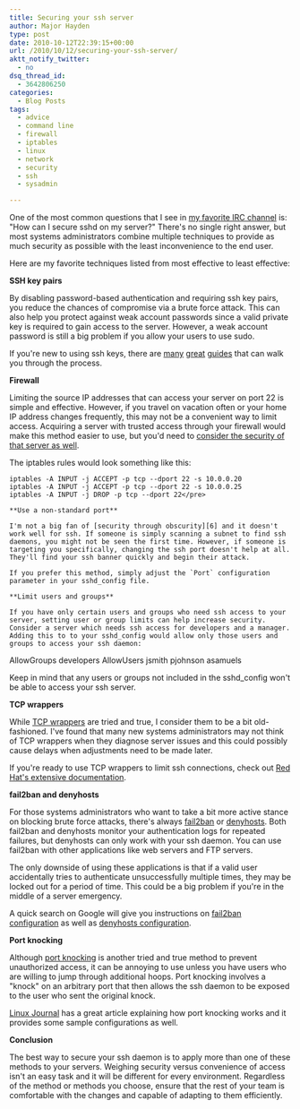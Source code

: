 ```yaml
---
title: Securing your ssh server
author: Major Hayden
type: post
date: 2010-10-12T22:39:15+00:00
url: /2010/10/12/securing-your-ssh-server/
aktt_notify_twitter:
  - no
dsq_thread_id:
  - 3642806250
categories:
  - Blog Posts
tags:
  - advice
  - command line
  - firewall
  - iptables
  - linux
  - network
  - security
  - ssh
  - sysadmin

---
```

One of the most common questions that I see in [my favorite IRC channel][1] is: "How can I secure sshd on my server?" There's no single right answer, but most systems administrators combine multiple techniques to provide as much security as possible with the least inconvenience to the end user.

Here are my favorite techniques listed from most effective to least effective:

**SSH key pairs**

By disabling password-based authentication and requiring ssh key pairs, you reduce the chances of compromise via a brute force attack. This can also help you protect against weak account passwords since a valid private key is required to gain access to the server. However, a weak account password is still a big problem if you allow your users to use sudo.

If you're new to using ssh keys, there are [many][2] [great][3] [guides][4] that can walk you through the process.

**Firewall**

Limiting the source IP addresses that can access your server on port 22 is simple and effective. However, if you travel on vacation often or your home IP address changes frequently, this may not be a convenient way to limit access. Acquiring a server with trusted access through your firewall would make this method easier to use, but you'd need to [consider the security of that server as well][5].

The iptables rules would look something like this:

```
iptables -A INPUT -j ACCEPT -p tcp --dport 22 -s 10.0.0.20
iptables -A INPUT -j ACCEPT -p tcp --dport 22 -s 10.0.0.25
iptables -A INPUT -j DROP -p tcp --dport 22</pre>

**Use a non-standard port**

I'm not a big fan of [security through obscurity][6] and it doesn't work well for ssh. If someone is simply scanning a subnet to find ssh daemons, you might not be seen the first time. However, if someone is targeting you specifically, changing the ssh port doesn't help at all. They'll find your ssh banner quickly and begin their attack.

If you prefer this method, simply adjust the `Port` configuration parameter in your sshd_config file.

**Limit users and groups**

If you have only certain users and groups who need ssh access to your server, setting user or group limits can help increase security. Consider a server which needs ssh access for developers and a manager. Adding this to to your sshd_config would allow only those users and groups to access your ssh daemon:

```
AllowGroups developers
AllowUsers jsmith pjohnson asamuels</pre>

Keep in mind that any users or groups not included in the sshd_config won't be able to access your ssh server.

**TCP wrappers**

While [TCP wrappers][7] are tried and true, I consider them to be a bit old-fashioned. I've found that many new systems administrators may not think of TCP wrappers when they diagnose server issues and this could possibly cause delays when adjustments need to be made later.

If you're ready to use TCP wrappers to limit ssh connections, check out [Red Hat's extensive documentation][8].

**fail2ban and denyhosts**

For those systems administrators who want to take a bit more active stance on blocking brute force attacks, there's always [fail2ban][9] or [denyhosts][10]. Both fail2ban and denyhosts monitor your authentication logs for repeated failures, but denyhosts can only work with your ssh daemon. You can use fail2ban with other applications like web servers and FTP servers.

The only downside of using these applications is that if a valid user accidentally tries to authenticate unsuccessfully multiple times, they may be locked out for a period of time. This could be a big problem if you're in the middle of a server emergency.

A quick search on Google will give you instructions on [fail2ban configuration][11] as well as [denyhosts configuration][12].

**Port knocking**

Although [port knocking][13] is another tried and true method to prevent unauthorized access, it can be annoying to use unless you have users who are willing to jump through additional hoops. Port knocking involves a "knock" on an arbitrary port that then allows the ssh daemon to be exposed to the user who sent the original knock.

[Linux Journal][14] has a great article explaining how port knocking works and it provides some sample configurations as well.

**Conclusion**

The best way to secure your ssh daemon is to apply more than one of these methods to your servers. Weighing security versus convenience of access isn't an easy task and it will be different for every environment. Regardless of the method or methods you choose, ensure that the rest of your team is comfortable with the changes and capable of adapting to them efficiently.

 [1]: irc://irc.freenode.net/slicehost
 [2]: http://sial.org/howto/openssh/publickey-auth/
 [3]: http://www.debian-administration.org/articles/530
 [4]: http://www.linuxquestions.org/linux/answers/Networking/Public_key_authentication_with_ssh
 [5]: http://en.wikipedia.org/wiki/Recursion
 [6]: http://en.wikipedia.org/wiki/Security_through_obscurity
 [7]: http://en.wikipedia.org/wiki/TCP_Wrapper
 [8]: http://docs.redhat.com/docs/en-US/Red_Hat_Enterprise_Linux/5/html/Deployment_Guide/s1-tcpwrappers-access.html
 [9]: http://en.wikipedia.org/wiki/Fail2ban
 [10]: http://en.wikipedia.org/wiki/DenyHosts
 [11]: http://www.fail2ban.org/wiki/index.php/HOWTOs
 [12]: http://denyhosts.sourceforge.net/faq.html#2_0
 [13]: http://en.wikipedia.org/wiki/Port_knocking
 [14]: http://www.linuxjournal.com/article/6811
